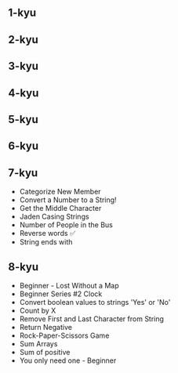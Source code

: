 
## 1-kyu


## 2-kyu


## 3-kyu


## 4-kyu


## 5-kyu


## 6-kyu


## 7-kyu

- Categorize New Member
- Convert a Number to a String!
- Get the Middle Character
- Jaden Casing Strings
- Number of People in the Bus
- Reverse words ✅
- String ends with

## 8-kyu

- Beginner - Lost Without a Map
- Beginner Series #2 Clock
- Convert boolean values to strings 'Yes' or 'No'
- Count by X
- Remove First and Last Character from String
- Return Negative
- Rock-Paper-Scissors Game
- Sum Arrays
- Sum of positive
- You only need one - Beginner
